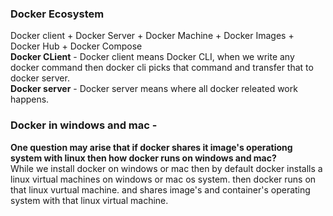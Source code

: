 ### Docker Ecosystem 
Docker client + Docker Server + Docker Machine + Docker Images + Docker Hub + Docker Compose <br/>
**Docker CLient** - Docker client means Docker CLI, when we write any docker command then docker cli picks that command and transfer that to docker server. <br/>
**Docker server** - Docker server means where all docker releated work happens.
### Docker in windows and mac -

**One question may arise that if docker shares it image's operationg system with linux then how docker runs on windows and mac?** <br/>
While we install docker on windows or mac then by default docker installs a linux virtual machines on windows or mac os system. then docker runs on that linux vurtual machine.
and shares image's and container's operating system with that linux virtual machine. <br/>
